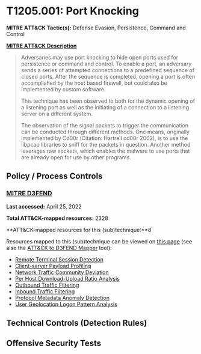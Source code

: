 # T1205.001: Port Knocking
**MITRE ATT&CK Tactic(s):** Defense Evasion, Persistence, Command and Control

**[MITRE ATT&CK Description](https://attack.mitre.org/techniques/T1205/001)**
<blockquote>Adversaries may use port knocking to hide open ports used for persistence or command and control. To enable a port, an adversary sends a series of attempted connections to a predefined sequence of closed ports. After the sequence is completed, opening a port is often accomplished by the host based firewall, but could also be implemented by custom software.

This technique has been observed to both for the dynamic opening of a listening port as well as the initiating of a connection to a listening server on a different system.

The observation of the signal packets to trigger the communication can be conducted through different methods. One means, originally implemented by Cd00r (Citation: Hartrell cd00r 2002), is to use the libpcap libraries to sniff for the packets in question. Another method leverages raw sockets, which enables the malware to use ports that are already open for use by other programs.</blockquote>
## Policy / Process Controls
### [MITRE D3FEND](https://d3fend.mitre.org/)
**Last accessed:** April 25, 2022

**Total ATT&CK-mapped resources:** 2328

**ATT&CK-mapped resources for this (sub)technique:**8

Resources mapped to this (sub)technique can be viewed on [this page](https://d3fend.mitre.org/) (see also the [ATT&CK to D3FEND Mapper](https://d3fend.mitre.org/tools/attack-mapper) tool):

* [Remote Terminal Session Detection](https://d3fend.mitre.org/techniques/d3f:RemoteTerminalSessionDetection)
* [Client-server Payload Profiling](https://d3fend.mitre.org/techniques/d3f:Client-serverPayloadProfiling)
* [Network Traffic Community Deviation](https://d3fend.mitre.org/techniques/d3f:NetworkTrafficCommunityDeviation)
* [Per Host Download-Upload Ratio Analysis](https://d3fend.mitre.org/techniques/d3f:PerHostDownload-UploadRatioAnalysis)
* [Outbound Traffic Filtering](https://d3fend.mitre.org/techniques/d3f:OutboundTrafficFiltering)
* [Inbound Traffic Filtering](https://d3fend.mitre.org/techniques/d3f:InboundTrafficFiltering)
* [Protocol Metadata Anomaly Detection](https://d3fend.mitre.org/techniques/d3f:ProtocolMetadataAnomalyDetection)
* [User Geolocation Logon Pattern Analysis](https://d3fend.mitre.org/techniques/d3f:UserGeolocationLogonPatternAnalysis)

## Technical Controls (Detection Rules)

## Offensive Security Tests
